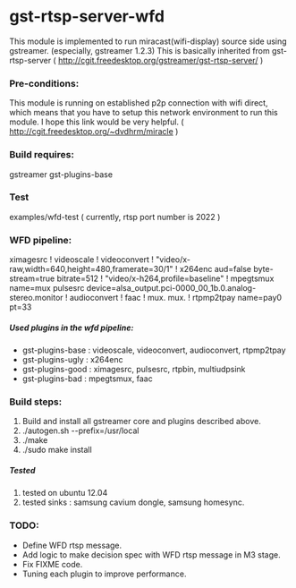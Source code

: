 # gst-rtsp-server-wfd

This module is implemented to run miracast(wifi-display) source side using gstreamer. (especially, gstreamer 1.2.3)
This is basically inherited from gst-rtsp-server ( http://cgit.freedesktop.org/gstreamer/gst-rtsp-server/ )

### Pre-conditions:
This module is running on established p2p connection with wifi direct, which means that you have to setup this network environment to run this module.
I hope this link would be very helpful. ( http://cgit.freedesktop.org/~dvdhrm/miracle )

### Build requires:
gstreamer
gst-plugins-base

### Test
examples/wfd-test ( currently, rtsp port number is 2022 )

### WFD pipeline:

ximagesrc ! videoscale ! videoconvert ! "video/x-raw,width=640,height=480,framerate=30/1" ! x264enc aud=false byte-stream=true bitrate=512 ! "video/x-h264,profile=baseline" ! mpegtsmux name=mux pulsesrc device=alsa_output.pci-0000_00_1b.0.analog-stereo.monitor ! audioconvert !  faac ! mux. mux. ! rtpmp2tpay name=pay0 pt=33

##### Used plugins in the wfd pipeline:
- gst-plugins-base : videoscale, videoconvert, audioconvert, rtpmp2tpay
- gst-plugins-ugly : x264enc
- gst-plugins-good : ximagesrc, pulsesrc, rtpbin, multiudpsink
- gst-plugins-bad : mpegtsmux, faac

### Build steps:
1. Build and install all gstreamer core and plugins described above.
2. ./autogen.sh --prefix=/usr/local
3. ./make
4. ./sudo make install

##### Tested 
1. tested on ubuntu 12.04
2. tested sinks : samsung cavium dongle, samsung homesync.

### TODO:
- Define WFD rtsp message.
- Add logic to make decision spec with WFD rtsp message in M3 stage.
- Fix FIXME code.
- Tuning each plugin to improve performance.
